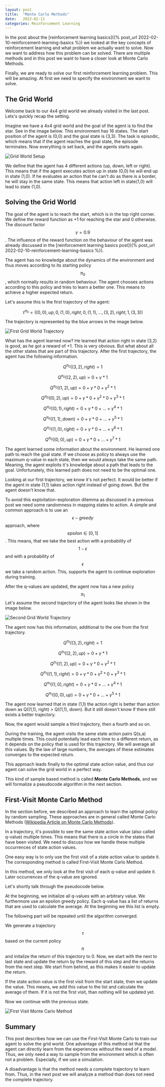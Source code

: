 ```yaml
---
layout: post
title:  "Monte Carlo Methods"
date:   2022-02-11
categories: Reinforcement Learning
---
```


In the post about the [reinforcement learning basics]({% post_url 2022-02-10-reinforcement-learning-basics %}) we looked at the key concepts of reinforcement learning and what problem we actually want to solve. Now we want to address how this problem can be
solved. There are multiple methods and in this post we want to have a closer look at Monte Carlo Methods.

Finally, we are ready to solve our first reinforcement learning problem. This will be amazing. At first we need to specify
the environment we want to solve.

## The Grid World
Welcome back to our 4x4 grid world we already visited in the last post. Lets's quickly recap the setting.

Imagine we have a 4x4 grid world and the goal of the agent is to find the star. See in the image below.
This environment has 16 states. The start position of the agent is (0,0) and the goal state is (3,3). The task is episodic, which means that if the agent reaches the goal state, the episode terminates. Now everything is set back, and the agents starts again.

![Grid World Setup](/images/grid_world_setup.png)

We define that the agent has 4 different actions (up, down, left or right). This means that if the agent
executes action up in state (0,0) he will end up in state (1,0). If he evaluates an action that he can't do as there is a border, he will
stay in the same state. This means that action left in state(1,0) will lead to state (1,0).

## Solving the Grid World
The goal of the agent is to reach the start, which is in the top right corner. We define the reward function as +1 for reaching the star and 0 otherwise. The discount factor $$\gamma = 0.9$$. The influence of the reward function on the
behaviour of the agent was already discussed in the [reinforcement learning basics post]({% post_url 2022-02-10-reinforcement-learning-basics %}).

The agent has no knowledge about the dynamics of the environment and thus moves according to its starting policy $$\pi_{0}$$, which normally results in random behaviour. The agent chooses actions according to this policy and tries to learn a better one. This means to achieve a higher expected return.

Let's assume this is the first trajectory of the agent:

$$\tau^{\pi_0}=((0,0),up,0,(1,0),right,0,(1,1),...,(3,2),right,1,(3,3))$$

The trajectory is represented by the blue arrows in the image below.

![First Grid World Trajectory](/images/grid_world_trajcectory1.png)

What has the agent learned now? He learned that action right in state (3,2) is good, as he got a reward of +1. This
is very obvious. But what about all the other states that are part of this trajectory. After the first trajectory, the agent has the following information.

$$Q^{\pi_0}((3,2),right) = 1$$

$$Q^{\pi_0}((2,2), up) = 0 + \gamma * 1$$

$$Q^{\pi_0}((1,2), up) = 0 + \gamma * 0 + \gamma^2 * 1$$

$$Q^{\pi_0}((0,2), up) = 0 + \gamma * 0 + \gamma^2 * 0 + \gamma^3 * 1$$

$$Q^{\pi_0}((0,1), right) = 0 + \gamma * 0  + ... + \gamma^4 * 1$$

$$Q^{\pi_0}((1,1), down) = 0 + \gamma * 0 + ... + \gamma^5 * 1$$

$$Q^{\pi_0}((1,0), right) = 0 + \gamma * 0 + ... + \gamma^6 * 1$$

$$Q^{\pi_0}((0,0), up) = 0 + \gamma * 0 + ... + \gamma^7 * 1$$

The agent learned some information about the environment. He learned one path to reach the goal state. If we choose as policy
to always use the maximum q-value in each state, then we would always take the same path. Meaning, the agent exploits it's 
knowledge about a path that leads to the goal. Unfortunately, this learned path does not need to be the optimal one. 

Looking at our first trajectory, we know it's not perfect. It would be better if the agent in state (1,1) takes action right
instead of going down. But the agent doesn't know that.

To avoid this exploitation-exploration dilemma as discussed in a previous post we need some randomness in mapping states to action.
A simple and common approach is to use an $$\epsilon- greedy$$ approach, where $$epsilon \in [0,1]$$. This means, that we
take the best action with a probability of $$1-\epsilon$$ and with a probability of $$\epsilon$$ we take a random action. This, supports the agent to continue exploration during training.

After the q-values are updated, the agent now has a new policy $$\pi_1$$
Let's assume the second trajectory of the agent looks like shown in the image below.

![Second Grid World Trajectory](/images/grid_world_trajectory2.png)

The agent now has this information, additional to the one from the first trajectory.

$$Q^{\pi_1}((3,2),right) = 1$$

$$Q^{\pi_1}((2,2), up) = 0 + \gamma * 1$$

$$Q^{\pi_1}((1,2), up) = 0 + \gamma * 0 + \gamma^2 * 1$$

$$Q^{\pi_1}((1,1), right) = 0 + \gamma * 0 + \gamma^2 * 0 + \gamma^3 * 1$$

$$Q^{\pi_1}((1,0), right) = 0 + \gamma * 0 + ... + \gamma^4 * 1$$

$$Q^{\pi_1}((0,0), up) = 0 + \gamma * 0 + ... + \gamma^5 * 1$$


The agent now learned that in state (1,1) the action right is better than action down as Q((1,1), right) > Q((1,1), down). But it
still doesn't know if there still exists a better trajectory.

Now, the agent would sample a third trajectory, then a fourth and so on.

During the training, the agent visits the same state action pairs Q(s,a) multiple times. This could potentially
lead each time to a different return, as it depends on the policy that is used for this trajectory. We will average all this values. By the law of large numbers, the averages of these estimates converges to the expected return.

This approach leads finally to the optimal state action value, and thus our agent can solve the grid world in a perfect way.

This kind of sample based method is called **Monte Carlo Methods**, and we will formalize a pseudocode algorithm in the next section.

## First-Visit Monte Carlo Method
In the section before, we described an approach to learn the optimal policy by random sampling. These approaches are in general
called Monte Carlo Methods ([Wikipedia Article on Monte Carlo Methods](https://en.wikipedia.org/wiki/Monte_Carlo_method)).

In a trajectory, it's possible to see the same state action value (also called q-value) multiple times. This means that there is a circle in the states
that have been visited. We need to discuss how we handle these multiple occurrences of state action values. 

One easy way is to only use the first visit of a state action value to update it. The corresponding method is called
First-Visit Monte Carlo Method. 

In this method, we only look at the first visit of each q-value and update it. Later occurrences of the q-value are ignored.

Let's shortly talk through the pseudocode below.

At the beginning, we initialize all q-values with an arbitrary value. We furthermore use an epsilon greedy policy.
Each q-value has a list of returns that are used to calculate the average. At the beginning we this list is empty.

The following part will be repeated until the algorithm converged.

We generate a trajectory $$\tau$$ based on the current policy $$\pi$$ and initalize the return of this trajectory to 0.
Now, we start with the next to last state and update the return by the reward of this step and the returns from the next step.
We start from behind, as this makes it easier to update the return.

If the state action value is the first visit from the start state, then we update the value. This means, we add this value to the list and calculate the average of them. If it is not the first visit, than nothing will be updated yet. 

Now we continue with the previous state.


![First Visit Monte Carlo Method](/images/algorithm_first_visit.png)

## Summary
This post describes how we can use the First-Visit Monte Carlo to train our agent to solve the grid world. One advantage of this method ist that the agent can directly learn from the experiences without the need of a model. Thus, we only need a way to 
sample from the environment which is often not a problem. Especially, if we use a simulation.

A disadvantage is that the method needs a complete trajectory to learn from. Thus, in the next post we will analyze a method
than does not need the complete trajectory.